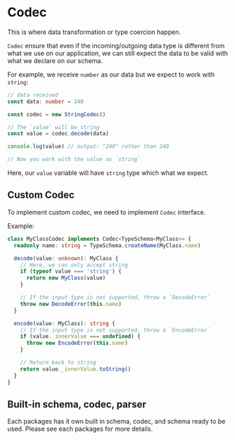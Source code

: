 # Codec

This is where data transformation or type coercion happen.

`Codec` ensure that even if the incoming/outgoing data type is different from what we use on our application, we can still expect the data to be valid with what we declare on our schema.

For example, we receive `number` as our data but we expect to work with `string`:

```ts
// data received
const data: number = 240

const codec = new StringCodec()

// The `value` will be string
const value = codec.decode(data)

console.log(value) // output: "240" rather than 240

// Now you work with the value as `string`
```

Here, our `value` variable will have `string` type which what we expect.

## Custom Codec

To implement custom codec, we need to implement `Codec` interface.

Example:

```ts
class MyClassCodec implements Codec<TypeSchema<MyClass>> {
  readonly name: string = TypeSchema.createName(MyClass.name)

  decode(value: unknown): MyClass {
    // Here, we can only accept string
    if (typeof value === 'string') {
      return new MyClass(value)
    }

    // If the input type is not supported, throw a `DecodeError`
    throw new DecodeError(this.name)
  }

  encode(value: MyClass): string {
    // If the input type is not supported, throw a `EncodeError`
    if (value._innerValue === undefined) {
      throw new EncodeError(this.name)
    }

    // Return back to string
    return value._innerValue.toString()
  }
}
```

## Built-in schema, codec, parser

Each packages has it own built in schema, codec, and schema ready to be used. Please see each packages for more details.
